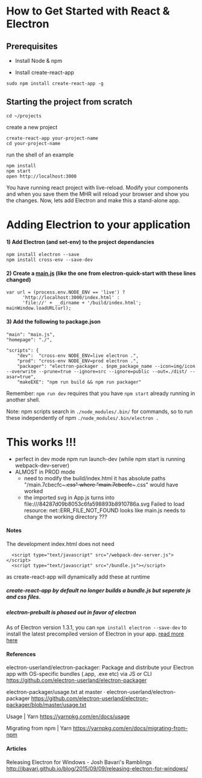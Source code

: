 
# How to Get Started with React & Electron

## Prerequisites

- Install Node & npm

- Install create-react-app
```
sudo npm install create-react-app -g
```

## Starting the project from scratch

```
cd ~/projects
```

create a new project
```
create-react-app your-project-name
cd your-project-name
```

run the shell of an example
```
npm install
npm start
open http://localhost:3000
```

You have running react project with live-reload.  Modify your components and when you save them the MHR will reload your browser and show you the changes.
Now, lets add Electron and make this a stand-alone app.

# Adding Electrion to your application

#### 1) Add Electron (and set-env) to the project dependancies
```
npm install electron --save
npm install cross-env --save-dev
```

#### 2) Create a [main.js](main.js) (like the one from electron-quick-start with these lines changed)
```
var url = (process.env.NODE_ENV == 'live') ?
      'http://localhost:3000/index.html' :
      'file://' + __dirname + '/build/index.html';
mainWindow.loadURL(url);
```

#### 3) Add the following to package.json

```
"main": "main.js",
"homepage": "./",

"scripts": {
    "dev":  "cross-env NODE_ENV=live electron .",
    "prod": "cross-env NODE_ENV=prod electron .",   
    "packager": "electron-packager . $npm_package_name --icon=img/icon --overwrite --prune=true --ignore=src --ignore=public --out=./dist/ --asar=true",
    "makeEXE": "npm run build && npm run packager"

```

Remember: `npm run dev` requires that you have `npm start` already running in
another shell.


Note: npm scripts search in ```./node_modules/.bin/``` for commands, so to run these independently of npm  ```./node_modules/.bin/electron .```



# This works !!!
- perfect in dev mode
    npm run launch-dev (while npm start is running webpack-dev-server)
- ALMOST in PROD mode
    - need to modify the build/index.html
         it has absolute paths "/main.7cbecfc~~~.css"
         where  "main.7cbecfc~~~.css" would have worked
    - the imported svg in App.js turns into
    file:///84287d09b8053c6fa598893b8910786a.svg Failed to load resource: net::ERR_FILE_NOT_FOUND
    looks like main.js needs to change the working directory ???

#### Notes

The development index.html does not need
```
  <script type="text/javascript" src="/webpack-dev-server.js"></script>
  <script type="text/javascript" src="/bundle.js"></script>
```
as create-react-app will dynamically add these at runtime


##### create-react-app by default no longer builds a bundle.js but seperate js and css files.

##### electron-prebuilt is phased out in favor of electron
As of Electron version 1.3.1, you can `npm install electron --save-dev` to install the latest precompiled version of Electron in your app. [read more here](http://electron.atom.io/blog/2016/08/16/npm-install-electron)


#### References

electron-userland/electron-packager: Package and distribute your Electron app with OS-specific bundles (.app, .exe etc) via JS or CLI
https://github.com/electron-userland/electron-packager

electron-packager/usage.txt at master · electron-userland/electron-packager
https://github.com/electron-userland/electron-packager/blob/master/usage.txt

Usage | Yarn
https://yarnpkg.com/en/docs/usage

Migrating from npm | Yarn
https://yarnpkg.com/en/docs/migrating-from-npm


#### Articles

Releasing Electron for Windows - Josh Bavari's Ramblings
http://jbavari.github.io/blog/2015/09/09/releasing-electron-for-windows/
